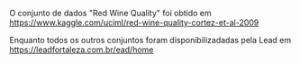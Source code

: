 O conjunto de dados "Red Wine Quality" foi obtido em https://www.kaggle.com/uciml/red-wine-quality-cortez-et-al-2009

Enquanto todos os outros conjuntos foram disponibilizadadas pela Lead em https://leadfortaleza.com.br/ead/home
